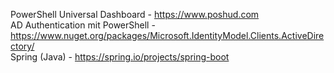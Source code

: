 PowerShell Universal Dashboard - https://www.poshud.com <br>
AD Authentication mit PowerShell - https://www.nuget.org/packages/Microsoft.IdentityModel.Clients.ActiveDirectory/ <br>
Spring (Java) - https://spring.io/projects/spring-boot

